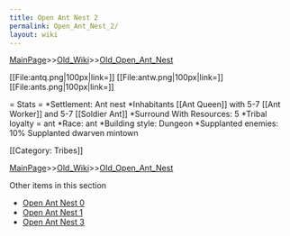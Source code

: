 ```yaml
---
title: Open Ant Nest 2
permalink: Open_Ant_Nest_2/
layout: wiki
---
```


[MainPage](/keeperrl_wiki/ "wikilink")>>[Old_Wiki](/keeperrl_wiki/Old_Wiki "wikilink")>>[Old_Open_Ant_Nest](/keeperrl_wiki/Old_Open_Ant_Nest "wikilink")

[[File:antq.png|100px|link=]]
[[File:antw.png|100px|link=]]
[[File:ants.png|100px|link=]]

= Stats =
*Settlement: Ant nest
*Inhabitants [[Ant Queen]] with 5-7 [[Ant Worker]] and 5-7 [[Soldier Ant]]
*Surround With Resources: 5
*Tribal loyalty = ant
*Race: ant
*Building style: Dungeon 
*Supplanted enemies: 10% Supplanted dwarven mintown 

[[Category: Tribes]]

[MainPage](/keeperrl_wiki/ "wikilink")>>[Old_Wiki](/keeperrl_wiki/Old_Wiki "wikilink")>>[Old_Open_Ant_Nest](/keeperrl_wiki/Old_Open_Ant_Nest "wikilink")

Other items in this section
-    [Open Ant Nest 0](/keeperrl_wiki/Open_Ant_Nest_0 "wikilink")
-    [Open Ant Nest 1](/keeperrl_wiki/Open_Ant_Nest_1 "wikilink")
-    [Open Ant Nest 3](/keeperrl_wiki/Open_Ant_Nest_3 "wikilink")

